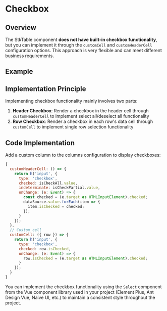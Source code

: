 # Checkbox
## Overview

The StkTable component **does not have built-in checkbox functionality**, but you can implement it through the `customCell` and `customHeaderCell` configuration options. This approach is very flexible and can meet different business requirements.
## Example

<demo vue="basic/checkbox/Checkbox.vue" />


## Implementation Principle

Implementing checkbox functionality mainly involves two parts:

1. **Header Checkbox**: Render a checkbox in the header cell through `customHeaderCell` to implement select all/deselect all functionality
2. **Row Checkbox**: Render a checkbox in each row's data cell through `customCell` to implement single row selection functionality

## Code Implementation

Add a custom column to the columns configuration to display checkboxes:

```javascript
{
  customHeaderCell: () => {
    return h('input', {
      type: 'checkbox',
      checked: isCheckAll.value,
      indeterminate: isCheckPartial.value,
      onChange: (e: Event) => {
        const checked = (e.target as HTMLInputElement).checked;
        dataSource.value.forEach(item => {
          item.isChecked = checked;
        });
      }
    });
  },
  // Custom cell
  customCell: ({ row }) => {
    return h('input', {
      type: 'checkbox',
      checked: row.isChecked,
      onChange: (e: Event) => {
        row.isChecked = (e.target as HTMLInputElement).checked;
      }
    });
  }
}
```

You can implement the checkbox functionality using the `Select` component from the Vue component library used in your project (Element Plus, Ant Design Vue, Naive UI, etc.) to maintain a consistent style throughout the project.